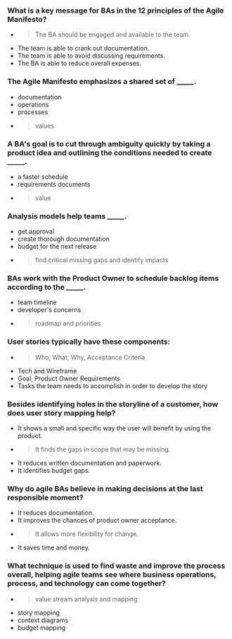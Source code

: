 ### What is a key message for BAs in the 12 principles of the Agile Manifesto?

- > The BA should be engaged and available to the team.
- The team is able to crank out documentation.
- The team is able to avoid discussing requirements.
- The BA is able to reduce overall expenses.



### The Agile Manifesto emphasizes a shared set of _____.

- documentation
- operations
- processes
- > values





### A BA's goal is to cut through ambiguity quickly by taking a product idea and outlining the conditions needed to create _____.

- a faster schedule
- requirements documents
- > value





### Analysis models help teams _____.

- get approval
- create thorough documentation
- budget for the next release
- > find critical missing gaps and identify impacts




### BAs work with the Product Owner to schedule backlog items according to the _____.

- team timeline
- developer's concerns
- > roadmap and priorities





### User stories typically have these components:

- > Who, What, Why, Acceptance Criteria
- Tech and Wireframe
- Goal, Product Owner Requirements
- Tasks the team needs to accomplish in order to develop the story



### Besides identifying holes in the storyline of a customer, how does user story mapping help?

- It shows a small and specific way the user will benefit by using the product.
- > It finds the gaps in scope that may be missing.
- It reduces written documentation and paperwork.
- It identifies budget gaps.




### Why do agile BAs believe in making decisions at the last responsible moment?

- It reduces documentation.
- It improves the chances of product owner acceptance.
- > It allows more flexibility for change.
- It saves time and money.




### What technique is used to find waste and improve the process overall, helping agile teams see where business operations, process, and technology can come together?

- > value stream analysis and mapping
- story mapping
- context diagrams
- budget mapping

